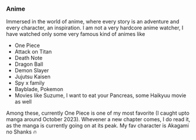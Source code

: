 ### Anime

Immersed in the world of anime, where every story is an adventure and every character, an inspiration. I am not a very hardcore anime watcher, I have watched only some very famous kind of animes like 
- One Piece
- Attack on Titan
- Death Note
- Dragon Ball
- Demon Slayer
- Jujutsu Kaisen
- Spy x family
- Bayblade, Pokemon
- Movies like Suzume, I want to eat your Pancreas, some Haikyuu movie as well

Among these, currently One Piece is one of my most favorite (I caught upto manga around October 2023). Whevener a new chapter comes, I do read it, as the manga is currently going on at its peak. My fav character is Akagami no Shanks :fire: 
